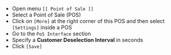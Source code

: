 * Open menu ``[[ Point of Sale ]]``
* Select a Point of Sale (POS)
* Click on ``[More]`` at the right corner of this POS and then select  ``[Settings]`` inside a POS
* Go to the ``PoS Interface`` section
* Specify a **Customer Deselection Interval** in seconds
* Click ``[Save]``
